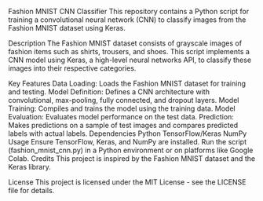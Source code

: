Fashion MNIST CNN Classifier
This repository contains a Python script for training a convolutional neural network (CNN) to classify images from the Fashion MNIST dataset using Keras.

Description
The Fashion MNIST dataset consists of grayscale images of fashion items such as shirts, trousers, and shoes. This script implements a CNN model using Keras, a high-level neural networks API, to classify these images into their respective categories.

Key Features
Data Loading: Loads the Fashion MNIST dataset for training and testing.
Model Definition: Defines a CNN architecture with convolutional, max-pooling, fully connected, and dropout layers.
Model Training: Compiles and trains the model using the training data.
Model Evaluation: Evaluates model performance on the test data.
Prediction: Makes predictions on a sample of test images and compares predicted labels with actual labels.
Dependencies
Python
TensorFlow/Keras
NumPy
Usage
Ensure TensorFlow, Keras, and NumPy are installed.
Run the script (fashion_mnist_cnn.py) in a Python environment or on platforms like Google Colab.
Credits
This project is inspired by the Fashion MNIST dataset and the Keras library.

License
This project is licensed under the MIT License - see the LICENSE file for details.
